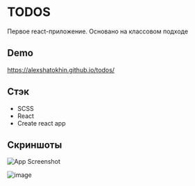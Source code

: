 
# TODOS

Первое react-приложение. Основано на классовом подходе



## Demo

https://alexshatokhin.github.io/todos/


## Стэк

* SCSS
* React
* Create react app

## Скриншоты

![App Screenshot](https://sun9-76.userapi.com/impg/Rphb-2iicFqTl8901AzZZ10Was1OtCdl4u628g/qyBSS7W5zNg.jpg?size=1507x902&quality=96&sign=0571a21e5a26e7a4ed4db664144e4303&type=album)


![image](https://user-images.githubusercontent.com/67309300/223142273-685d7285-7416-4ea5-9a36-837023a16cad.png)
